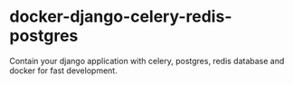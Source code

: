 # docker-django-celery-redis-postgres

Contain your django application with celery, postgres, redis database and docker for fast development.
